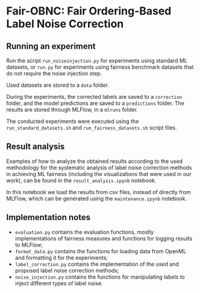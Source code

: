 # Fair-OBNC: Fair Ordering-Based Label Noise Correction

## Running an experiment

Run the script `run_noiseinjection.py` for experiments using standard ML datasets, or `run.py` for experiments using fairness benchmark datasets that do not require the noise injection step.

Used datasets are stored to a `data` folder.

During the experiments, the corrected labels are saved to a `correction` folder, and the model predictions are saved to a `predictions` folder. The results are stored through MLFlow, in a `mlruns` folder.

The conducted experiments were executed using the `run_standard_datasets.sh` and `run_fairness_datasets.sh` script files.  

## Result analysis

Examples of how to analyze the obtained results according to the used methodology for the systematic analysis of label noise correction methods in achieving ML fairness (including the visualizations that were used in our work), can be found in the `result_analysis.ipynb` notebook.

In this notebook we load the results from csv files, instead of directly from MLFlow, which can be generated using the `maintenance.ipynb` notebook.

## Implementation notes

- `evaluation.py` contains the evaluation functions, mostly implementations of fairness measures and functions for logging results to MLFlow;
- `format_data.py` contains the functions for loading data from OpenML and formatting it for the experiments;
- `label_correction.py` contains the implementation of the used and proposed label noise correction methods;
- `noise_injection.py` contains the functions for manipulating labels to inject different types of label noise.


